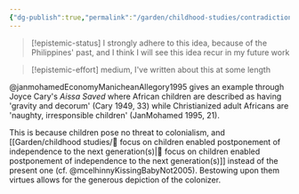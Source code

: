 ```yaml
---
{"dg-publish":true,"permalink":"/garden/childhood-studies/contradictions-of-colonial-description/","created":"2024-04-30T13:56:45.209+08:00","updated":"2024-07-31T21:33:39.663+08:00"}
---
```



> [!epistemic-status] 
> I strongly adhere to this idea, because of the Philippines' past, and I think I will see this idea recur in my future work

> [!epistemic-effort] 
> medium, I've written about this at some length




@janmohamedEconomyManicheanAllegory1995 gives an example through Joyce Cary's *Aissa Saved* where African children are described as having 'gravity and decorum' (Cary 1949, 33) while Christianized adult Africans are 'naughty, irresponsible children' (JanMohamed 1995, 21).

This is because children pose no threat to colonialism, and [[Garden/childhood studies/🌱 focus on children enabled postponement of independence to the next generation(s)\|🌱 focus on children enabled postponement of independence to the next generation(s)]] instead of the present one (cf. @mcelhinnyKissingBabyNot2005). Bestowing upon them virtues allows for the generous depiction of the colonizer.